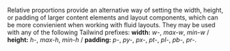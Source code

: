 Relative proportions provide an alternative way of setting the width, height, or padding of larger content elements and layout components, which can be more convienient when working with fluid layouts. They may be used with any of the following Tailwind prefixes: __width:__ *w-*, *max-w*, *min-w* / __height:__ *h-*, *max-h*, *min-h* / __padding:__ *p-*, *py-*, *px-*, *pt-*, *pl-*, *pb-*, *pr-*.
